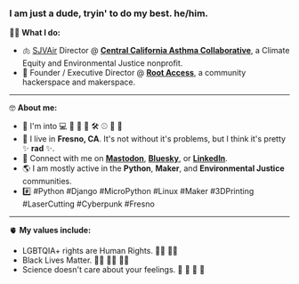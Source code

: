 ### I am just a dude, tryin' to do my best. he/him.

💪🏼 **What I do:**

- 🫁 [SJVAir](https://www.sjvair.com) Director @ **[Central California Asthma Collaborative](https://cencalasthma.org/)**, a Climate Equity and Environmental Justice nonprofit.
- 🤖 Founder / Executive Director @ **[Root Access](https://rootaccess.org)**, a community hackerspace and makerspace.

---

🤓 **About me:**

- 🌟 I'm into 💻 🐍 🐧 🤖 🛠️ ⚾ 🎸 🔭
- 🏡 I live in **Fresno, CA**. It's not without it's problems, but I think it's pretty ✨ **rad** ✨.
- 💬 Connect with me on **<a rel="me" href="https://hachyderm.io/@dmpayton">Mastodon</a>**, **[Bluesky](https://bsky.app/profile/dmpayton.com)**, or **[LinkedIn](https://www.linkedin.com/in/dmpayton/)**.
- 🌎 I am mostly active in the **Python**, **Maker**, and **Environmental Justice** communities.
- #️⃣ #Python #Django #MicroPython #Linux #Maker #3DPrinting #LaserCutting #Cyberpunk #Fresno

---

🫀 **My values include:**

  - LGBTQIA+ rights are Human Rights. 🏳️‍🌈 🏳️‍⚧️
  - Black Lives Matter. ✊🏽 ✊🏾 ✊🏿
  - Science doesn't care about your feelings. 🔬 🔭 💉 🦖
